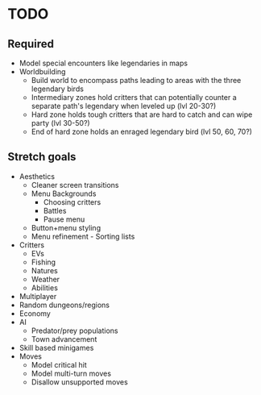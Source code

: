 # TODO

## Required

* Model special encounters like legendaries in maps
* Worldbuilding
  * Build world to encompass paths leading to areas with the three legendary birds
  * Intermediary zones hold critters that can potentially counter a separate path's legendary when leveled up (lvl 20-30?)
  * Hard zone holds tough critters that are hard to catch and can wipe party (lvl 30-50?)
  * End of hard zone holds an enraged legendary bird (lvl 50, 60, 70?)

## Stretch goals

* Aesthetics
  * Cleaner screen transitions
  * Menu Backgrounds
    * Choosing critters
    * Battles
    * Pause menu
  * Button+menu styling
  * Menu refinement - Sorting lists
* Critters
  * EVs
  * Fishing
  * Natures
  * Weather
  * Abilities
* Multiplayer
* Random dungeons/regions
* Economy
* AI
  * Predator/prey populations
  * Town advancement
* Skill based minigames
* Moves
  * Model critical hit
  * Model multi-turn moves
  * Disallow unsupported moves